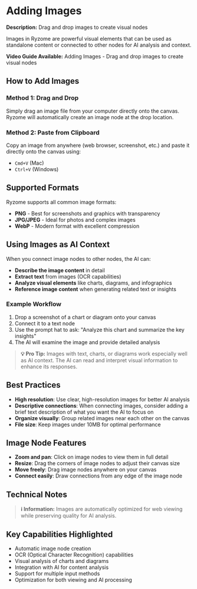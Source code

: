 ﻿# Adding Images

**Description:**  Drag and drop images to create visual nodes

Images in Ryzome are powerful visual elements that can be used as standalone content or connected to other nodes for AI analysis and context.

**Video Guide Available:**  Adding Images - Drag and drop images to create visual nodes

## How to Add Images

### Method 1: Drag and Drop

Simply drag an image file from your computer directly onto the canvas. Ryzome will automatically create an image node at the drop location.

### Method 2: Paste from Clipboard

Copy an image from anywhere (web browser, screenshot, etc.) and paste it directly onto the canvas using:

-   `Cmd+V`  (Mac)
-   `Ctrl+V`  (Windows)

## Supported Formats

Ryzome supports all common image formats:

-   **PNG**  - Best for screenshots and graphics with transparency
-   **JPG/JPEG**  - Ideal for photos and complex images
-   **WebP**  - Modern format with excellent compression

## Using Images as AI Context

When you connect image nodes to other nodes, the AI can:

-   **Describe the image content**  in detail
-   **Extract text**  from images (OCR capabilities)
-   **Analyze visual elements**  like charts, diagrams, and infographics
-   **Reference image content**  when generating related text or insights

### Example Workflow

1.  Drop a screenshot of a chart or diagram onto your canvas
2.  Connect it to a text node
3.  Use the prompt hat to ask: "Analyze this chart and summarize the key insights"
4.  The AI will examine the image and provide detailed analysis

> **💡 Pro Tip:**  Images with text, charts, or diagrams work especially well as AI context. The AI can read and interpret visual information to enhance its responses.

## Best Practices

-   **High resolution**: Use clear, high-resolution images for better AI analysis
-   **Descriptive connections**: When connecting images, consider adding a brief text description of what you want the AI to focus on
-   **Organize visually**: Group related images near each other on the canvas
-   **File size**: Keep images under 10MB for optimal performance

## Image Node Features

-   **Zoom and pan**: Click on image nodes to view them in full detail
-   **Resize**: Drag the corners of image nodes to adjust their canvas size
-   **Move freely**: Drag image nodes anywhere on your canvas
-   **Connect easily**: Draw connections from any edge of the image node

## Technical Notes

> **ℹ️ Information:**  Images are automatically optimized for web viewing while preserving quality for AI analysis.

## Key Capabilities Highlighted

-   Automatic image node creation
-   OCR (Optical Character Recognition) capabilities
-   Visual analysis of charts and diagrams
-   Integration with AI for content analysis
-   Support for multiple input methods
-   Optimization for both viewing and AI processing
